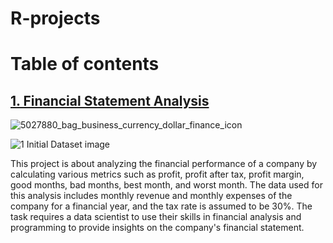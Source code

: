 # R-projects

# Table of contents

## [1. Financial Statement Analysis](https://github.com/John-Rivero/R-projects/tree/main/1.%20Financial%20Statement%20Analysis)
![5027880_bag_business_currency_dollar_finance_icon](https://user-images.githubusercontent.com/81208412/216559143-33491caa-5130-4f69-89b2-19fd6c82b1fb.png)

![1  Initial Dataset image](https://user-images.githubusercontent.com/81208412/216562365-855b575c-a8b7-4bc5-9391-70c256332447.png)

This project is about analyzing the financial performance of a company by calculating various metrics such as profit, profit after tax, profit margin, good months, bad months, best month, and worst month. The data used for this analysis includes monthly revenue and monthly expenses of the company for a financial year, and the tax rate is assumed to be 30%. The task requires a data scientist to use their skills in financial analysis and programming to provide insights on the company's financial statement.
